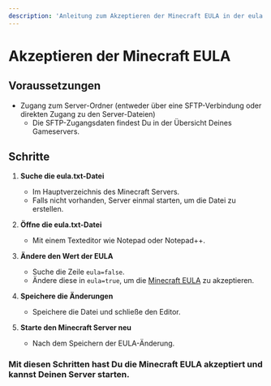 ```yaml
---
description: 'Anleitung zum Akzeptieren der Minecraft EULA in der eula.txt-Datei'
---
```


# Akzeptieren der Minecraft EULA

## Voraussetzungen

* Zugang zum Server-Ordner (entweder über eine SFTP-Verbindung oder direkten Zugang zu den Server-Dateien)
    * Die SFTP-Zugangsdaten findest Du in der Übersicht Deines Gameservers.

## Schritte

1. <b>Suche die eula.txt-Datei</b>
    * Im Hauptverzeichnis des Minecraft Servers.
    * Falls nicht vorhanden, Server einmal starten, um die Datei zu erstellen.

2. <b>Öffne die eula.txt-Datei</b>
    * Mit einem Texteditor wie Notepad oder Notepad++.

3. <b>Ändere den Wert der EULA</b>
    * Suche die Zeile `eula=false`.
    * Ändere diese in `eula=true`, um die [Minecraft EULA](https://www.minecraft.net/eula) zu akzeptieren.

4. <b>Speichere die Änderungen</b>
    * Speichere die Datei und schließe den Editor.

5. <b>Starte den Minecraft Server neu</b>
    * Nach dem Speichern der EULA-Änderung.

### Mit diesen Schritten hast Du die Minecraft EULA akzeptiert und kannst Deinen Server starten.
